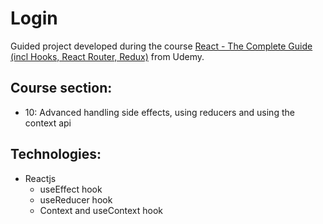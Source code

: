 # Login

Guided project developed during the course [React - The Complete Guide (incl Hooks, React Router, Redux)](https://www.udemy.com/course/react-the-complete-guide-incl-redux/) from Udemy.

## Course section:

- 10: Advanced handling side effects, using reducers and using the context api

## Technologies:

- Reactjs
  - useEffect hook
  - useReducer hook
  - Context and useContext hook

